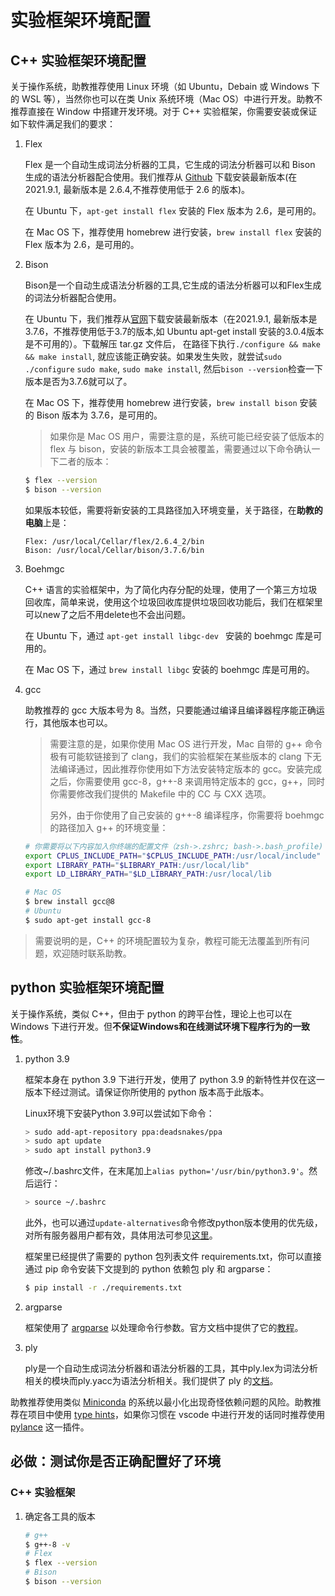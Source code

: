 # 实验框架环境配置

## C++ 实验框架环境配置

关于操作系统，助教推荐使用 Linux 环境（如 Ubuntu，Debain 或 Windows 下的 WSL 等），当然你也可以在类 Unix 系统环境（Mac OS）中进行开发。助教不推荐直接在 Window 中搭建开发环境。对于 C++ 实验框架，你需要安装或保证如下软件满足我们的要求：

1. Flex

   Flex 是一个自动生成词法分析器的工具，它生成的词法分析器可以和 Bison 生成的语法分析器配合使用。我们推荐从 [Github](https://github.com/westes/flex/releases) 下载安装最新版本(在 2021.9.1, 最新版本是 2.6.4,不推荐使用低于 2.6 的版本)。

   在 Ubuntu 下，`apt-get install flex` 安装的 Flex 版本为 2.6，是可用的。

   在 Mac OS 下，推荐使用 homebrew 进行安装，`brew install flex` 安装的 Flex 版本为 2.6，是可用的。

2. Bison

   Bison是一个自动生成语法分析器的工具,它生成的语法分析器可以和Flex生成的词法分析器配合使用。

   在 Ubuntu 下，我们推荐从[官网](http://ftp.gnu.org/gnu/bison/)下载安装最新版本（在2021.9.1, 最新版本是3.7.6，不推荐使用低于3.7的版本,如 Ubuntu apt-get install 安装的3.0.4版本是不可用的）。下载解压 tar.gz 文件后， 在路径下执行`./configure && make && make install`, 就应该能正确安装。如果发生失败，就尝试`sudo ./configure` `sudo make`, `sudo make install`, 然后`bison --version`检查一下版本是否为3.7.6就可以了。

   在 Mac OS 下，推荐使用 homebrew 进行安装，`brew install bison` 安装的 Bison 版本为 3.7.6，是可用的。

   > 如果你是 Mac OS 用户，需要注意的是，系统可能已经安装了低版本的 flex 与 bison，安装的新版本工具会被覆盖，需要通过以下命令确认一下二者的版本：

   ```bash
   $ flex --version
   $ bison --version
   ```

   如果版本较低，需要将新安装的工具路径加入环境变量，关于路径，在**助教的电脑**上是：

   ```
   Flex: /usr/local/Cellar/flex/2.6.4_2/bin
   Bison: /usr/local/Cellar/bison/3.7.6/bin
   ```

3. Boehmgc

   C++ 语言的实验框架中，为了简化内存分配的处理，使用了一个第三方垃圾回收库，简单来说，使用这个垃圾回收库提供垃圾回收功能后，我们在框架里可以new了之后不用delete也不会出问题。

   在 Ubuntu 下，通过  `apt-get install libgc-dev ` 安装的 boehmgc 库是可用的。

   在 Mac OS 下，通过 `brew install libgc`  安装的 boehmgc 库是可用的。


4. gcc

   助教推荐的 gcc 大版本号为 8。当然，只要能通过编译且编译器程序能正确运行，其他版本也可以。

   > 需要注意的是，如果你使用 Mac OS 进行开发，Mac 自带的 g++ 命令极有可能软链接到了 clang，我们的实验框架在某些版本的 clang 下无法编译通过，因此推荐你使用如下方法安装特定版本的 gcc。安装完成之后，你需要使用 gcc-8，g++-8 来调用特定版本的 gcc，g++，同时你需要修改我们提供的 Makefile 中的 CC 与 CXX 选项。
   >
   > 另外，由于你使用了自己安装的 g++-8 编译程序，你需要将 boehmgc 的路径加入 g++ 的环境变量：

   ```bash
   # 你需要将以下内容加入你终端的配置文件（zsh->.zshrc; bash->.bash_profile)
   export CPLUS_INCLUDE_PATH="$CPLUS_INCLUDE_PATH:/usr/local/include"
   export LIBRARY_PATH="$LIBRARY_PATH:/usr/local/lib"
   export LD_LIBRARY_PATH="$LD_LIBRARY_PATH:/usr/local/lib
   ```

   ```bash
   # Mac OS
   $ brew install gcc@8
   # Ubuntu
   $ sudo apt-get install gcc-8
   ```


> 需要说明的是，C++ 的环境配置较为复杂，教程可能无法覆盖到所有问题，欢迎随时联系助教。

## python 实验框架环境配置

关于操作系统，类似 C++，但由于 python 的跨平台性，理论上也可以在 Windows 下进行开发。但**不保证Windows和在线测试环境下程序行为的一致性**。
1. python 3.9

   框架本身在 python 3.9 下进行开发，使用了 python 3.9 的新特性并仅在这一版本下经过测试。请保证你所使用的 python 版本高于此版本。

   Linux环境下安装Python 3.9可以尝试如下命令：
   ```bash
   > sudo add-apt-repository ppa:deadsnakes/ppa
   > sudo apt update
   > sudo apt install python3.9
   ```
   修改~/.bashrc文件，在末尾加上`` alias python='/usr/bin/python3.9' ``。然后运行：
   ```bash
   > source ~/.bashrc
   ```
   此外，也可以通过``update-alternatives``命令修改python版本使用的优先级，对所有服务器用户都有效，具体用法可参见[这里]( https://medium.com/analytics-vidhya/how-to-install-and-switch-between-different-python-versions-in-ubuntu-16-04-dc1726796b9b)。

   框架里已经提供了需要的 python 包列表文件 requirements.txt，你可以直接通过 pip 命令安装下文提到的 python 依赖包 ply 和 argparse：

   ```bash
   $ pip install -r ./requirements.txt 
   ```
   

2. argparse

   框架使用了 [argparse](https://docs.python.org/zh-cn/3/library/argparse.html) 以处理命令行参数。官方文档中提供了它的[教程](https://docs.python.org/zh-cn/3/howto/argparse.html)。

3. ply

   ply是一个自动生成词法分析器和语法分析器的工具，其中ply.lex为词法分析相关的模块而ply.yacc为语法分析相关。我们提供了 ply 的[文档](https://www.dabeaz.com/ply/ply.html)。

助教推荐使用类似 [Miniconda](https://docs.conda.io/en/latest/miniconda.html) 的系统以最小化出现奇怪依赖问题的风险。助教推荐在项目中使用 [type hints](https://www.python.org/dev/peps/pep-0483/)，如果你习惯在 vscode 中进行开发的话同时推荐使用 [pylance](https://marketplace.visualstudio.com/items?itemName=ms-python.vscode-pylance) 这一插件。


## 必做：测试你是否正确配置好了环境
### C++ 实验框架

1. 确定各工具的版本

   ```bash
   # g++
   $ g++-8 -v
   # Flex
   $ flex --version
   # Bison
   $ bison --version
   ```


